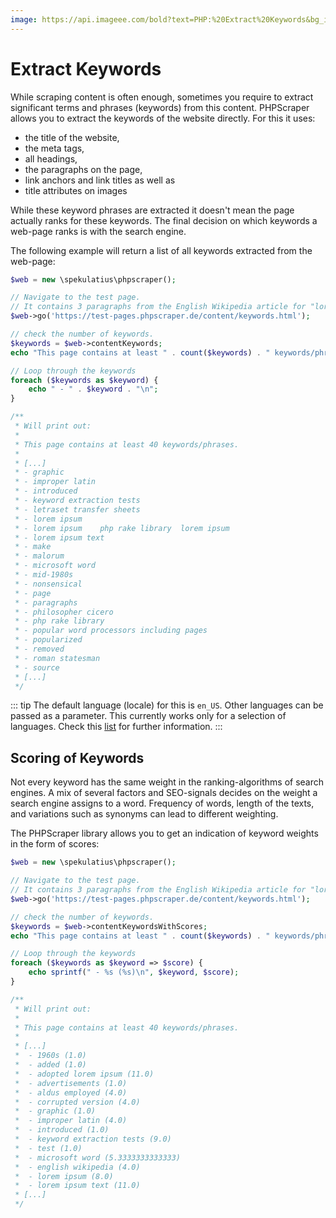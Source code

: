 ```yaml
---
image: https://api.imageee.com/bold?text=PHP:%20Extract%20Keywords&bg_image=https://images.unsplash.com/photo-1542762933-ab3502717ce7
---
```


# Extract Keywords

While scraping content is often enough, sometimes you require to extract significant terms and phrases (keywords) from this content. PHPScraper allows you to extract the keywords of the website directly. For this it uses:

- the title of the website,
- the meta tags,
- all headings,
- the paragraphs on the page,
- link anchors and link titles as well as
- title attributes on images

While these keyword phrases are extracted it doesn't mean the page actually ranks for these keywords. The final decision on which keywords a web-page ranks is with the search engine.

The following example will return a list of all keywords extracted from the web-page:

```PHP
$web = new \spekulatius\phpscraper();

// Navigate to the test page.
// It contains 3 paragraphs from the English Wikipedia article for "lorem ipsum"
$web->go('https://test-pages.phpscraper.de/content/keywords.html');

// check the number of keywords.
$keywords = $web->contentKeywords;
echo "This page contains at least " . count($keywords) . " keywords/phrases.\n\n";

// Loop through the keywords
foreach ($keywords as $keyword) {
    echo " - " . $keyword . "\n";
}

/**
 * Will print out:
 *
 * This page contains at least 40 keywords/phrases.
 *
 * [...]
 * - graphic
 * - improper latin
 * - introduced
 * - keyword extraction tests
 * - letraset transfer sheets
 * - lorem ipsum
 * - lorem ipsum    php rake library  lorem ipsum
 * - lorem ipsum text
 * - make
 * - malorum
 * - microsoft word
 * - mid-1980s
 * - nonsensical
 * - page
 * - paragraphs
 * - philosopher cicero
 * - php rake library
 * - popular word processors including pages
 * - popularized
 * - removed
 * - roman statesman
 * - source
 * [...]
 */
```

::: tip
The default language (locale) for this is `en_US`. Other languages can be passed as a parameter. This currently works only for a selection of languages. Check this [list](https://github.com/Donatello-za/rake-php-plus#currently-supported-languages) for further information.
:::


## Scoring of Keywords

Not every keyword has the same weight in the ranking-algorithms of search engines. A mix of several factors and SEO-signals decides on the weight a search engine assigns to a word. Frequency of words, length of the texts, and variations such as synonyms can lead to different weighting.

The PHPScraper library allows you to get an indication of keyword weights in the form of scores:


```PHP
$web = new \spekulatius\phpscraper();

// Navigate to the test page.
// It contains 3 paragraphs from the English Wikipedia article for "lorem ipsum"
$web->go('https://test-pages.phpscraper.de/content/keywords.html');

// check the number of keywords.
$keywords = $web->contentKeywordsWithScores;
echo "This page contains at least " . count($keywords) . " keywords/phrases.\n\n";

// Loop through the keywords
foreach ($keywords as $keyword => $score) {
    echo sprintf(" - %s (%s)\n", $keyword, $score);
}

/**
 * Will print out:
 *
 * This page contains at least 40 keywords/phrases.
 *
 * [...]
 *  - 1960s (1.0)
 *  - added (1.0)
 *  - adopted lorem ipsum (11.0)
 *  - advertisements (1.0)
 *  - aldus employed (4.0)
 *  - corrupted version (4.0)
 *  - graphic (1.0)
 *  - improper latin (4.0)
 *  - introduced (1.0)
 *  - keyword extraction tests (9.0)
 *  - test (1.0)
 *  - microsoft word (5.3333333333333)
 *  - english wikipedia (4.0)
 *  - lorem ipsum (8.0)
 *  - lorem ipsum text (11.0)
 * [...]
 */
```
